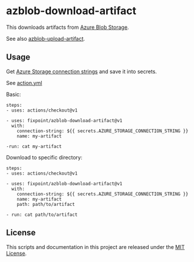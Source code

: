 # azblob-download-artifact

This downloads artifacts from [Azure Blob Storage](https://azure.microsoft.com/ja-jp/services/storage/blobs/).

See also [azblob-upload-artifact](https://github.com/fixpoint/azblob-upload-artifact).

## Usage

Get [Azure Storage connection strings](https://docs.microsoft.com/en-us/azure/storage/common/storage-configure-connection-string) and save it into secrets.

See [action.yml](./action.yml)

Basic:

```
steps:
- uses: actions/checkout@v1

- uses: fixpoint/azblob-download-artifact@v1
  with:
    connection-string: ${{ secrets.AZURE_STORAGE_CONNECTION_STRING }}
    name: my-artifact

-run: cat my-artifact
```

Download to specific directory:

```
steps:
- uses: actions/checkout@v1

- uses: fixpoint/azblob-download-artifact@v1
  with:
    connection-string: ${{ secrets.AZURE_STORAGE_CONNECTION_STRING }}
    name: my-artifact
    path: path/to/artifact

- run: cat path/to/artifact
```

## License

This scripts and documentation in this project are released under the [MIT License](./LICENSE).
